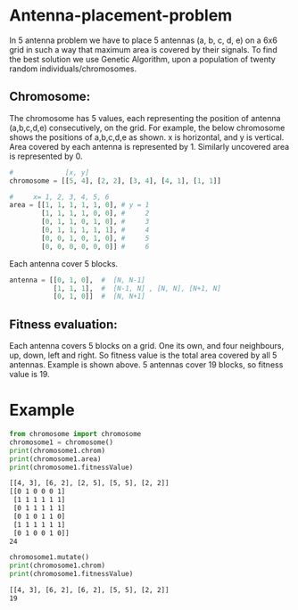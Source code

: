 # Antenna-placement-problem

In 5 antenna problem we have to place 5 antennas (a, b, c, d, e) on a 6x6 grid in such a way that maximum area is covered by their signals. To find the best solution we use Genetic Algorithm, upon a population of twenty random individuals/chromosomes.

## Chromosome:

The chromosome has 5 values, each representing the position of antenna (a,b,c,d,e) consecutively, on the grid. For example, the below chromosome shows the positions of a,b,c,d,e as shown. x is horizontal, and y is vertical. Area covered by each antenna is represented by 1. Similarly uncovered area is represented by 0.

```python
#             [x, y]
chromosome = [[5, 4], [2, 2], [3, 4], [4, 1], [1, 1]]

#     x= 1, 2, 3, 4, 5, 6
area = [[1, 1, 1, 1, 1, 0], # y = 1
        [1, 1, 1, 1, 0, 0], #     2
        [0, 1, 1, 0, 1, 0], #     3
        [0, 1, 1, 1, 1, 1], #     4
        [0, 0, 1, 0, 1, 0], #     5
        [0, 0, 0, 0, 0, 0]] #     6
```

Each antenna cover 5 blocks.

```python
antenna = [[0, 1, 0],  #  [N, N-1]
           [1, 1, 1],  #  [N-1, N] , [N, N], [N+1, N]
           [0, 1, 0]]  #  [N, N+1]
```

## Fitness evaluation:
Each antenna covers 5 blocks on a grid. One its own, and four neighbours, up, down, left and right. So fitness value is the total area covered by all 5 antennas. Example is shown above. 5 antennas cover 19 blocks, so fitness value is 19.

# Example

```python
from chromosome import chromosome
chromosome1 = chromosome()
print(chromosome1.chrom)
print(chromosome1.area)
print(chromosome1.fitnessValue)
```

```bash
[[4, 3], [6, 2], [2, 5], [5, 5], [2, 2]]
[[0 1 0 0 0 1]
 [1 1 1 1 1 1]
 [0 1 1 1 1 1]
 [0 1 0 1 1 0]
 [1 1 1 1 1 1]
 [0 1 0 0 1 0]]
24
```

```python
chromosome1.mutate()
print(chromosome1.chrom)
print(chromosome1.fitnessValue)
```
```bash
[[4, 3], [6, 2], [6, 2], [5, 5], [2, 2]]
19
```